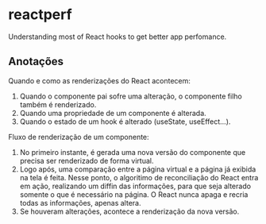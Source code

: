 # reactperf

Understanding most of React hooks to get better app perfomance.

## Anotações

Quando e como as renderizações do React acontecem:

1. Quando o componente pai sofre uma alteração, o componente filho também é renderizado.
2. Quando uma propriedade de um componente é alterada.
3. Quando o estado de um hook é alterado (useState, useEffect...).

Fluxo de renderização de um componente:

1. No primeiro instante, é gerada uma nova versão do componente que precisa ser renderizado
de forma virtual.
2. Logo após, uma comparação entre a página virtual e a página já exibida na tela é feita.
Nesse ponto, o algoritimo de reconciliação do React entra em ação, realizando um diffin das
informações, para que seja alterado somente o que é necessário na página. O React nunca apaga
e recria todas as informações, apenas altera.
3. Se houveram alterações, acontece a renderização da nova versão. 


